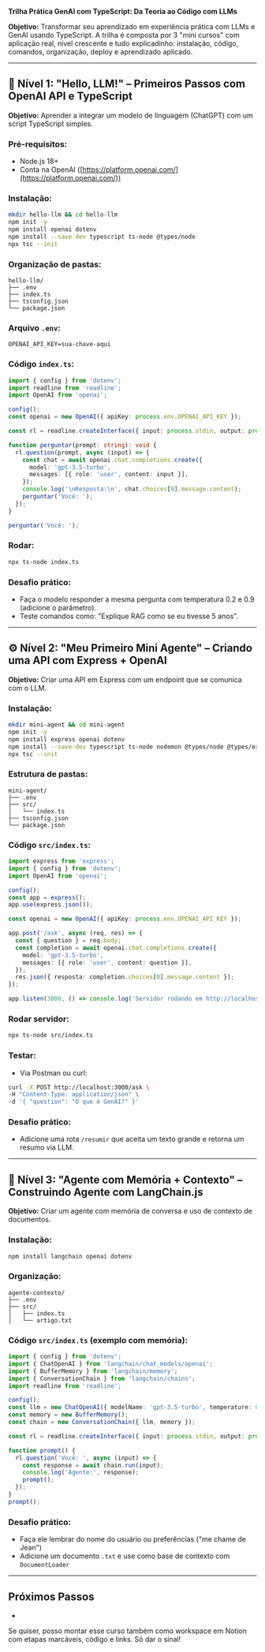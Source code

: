 **Trilha Prática GenAI com TypeScript: Da Teoria ao Código com LLMs**

**Objetivo:** Transformar seu aprendizado em experiência prática com LLMs e GenAI usando TypeScript. A trilha é composta por 3 "mini cursos" com aplicação real, nível crescente e tudo explicadinho: instalação, código, comandos, organização, deploy e aprendizado aplicado.

---

## 🧱 Nível 1: "Hello, LLM!" – Primeiros Passos com OpenAI API e TypeScript

**Objetivo:** Aprender a integrar um modelo de linguagem (ChatGPT) com um script TypeScript simples.

### Pré-requisitos:

- Node.js 18+
- Conta na OpenAI ([https://platform.openai.com/](https://platform.openai.com/))

### Instalação:

```bash
mkdir hello-llm && cd hello-llm
npm init -y
npm install openai dotenv
npm install --save-dev typescript ts-node @types/node
npx tsc --init
```

### Organização de pastas:

```
hello-llm/
├── .env
├── index.ts
├── tsconfig.json
└── package.json
```

### Arquivo `.env`:

```
OPENAI_API_KEY=sua-chave-aqui
```

### Código `index.ts`:

```ts
import { config } from 'dotenv';
import readline from 'readline';
import OpenAI from 'openai';

config();
const openai = new OpenAI({ apiKey: process.env.OPENAI_API_KEY });

const rl = readline.createInterface({ input: process.stdin, output: process.stdout });

function perguntar(prompt: string): void {
  rl.question(prompt, async (input) => {
    const chat = await openai.chat.completions.create({
      model: 'gpt-3.5-turbo',
      messages: [{ role: 'user', content: input }],
    });
    console.log('\nResposta:\n', chat.choices[0].message.content);
    perguntar('Você: ');
  });
}

perguntar('Você: ');
```

### Rodar:

```bash
npx ts-node index.ts
```

### Desafio prático:

- Faça o modelo responder a mesma pergunta com temperatura 0.2 e 0.9 (adicione o parâmetro).
- Teste comandos como: "Explique RAG como se eu tivesse 5 anos".

---

## ⚙️ Nível 2: "Meu Primeiro Mini Agente" – Criando uma API com Express + OpenAI

**Objetivo:** Criar uma API em Express com um endpoint que se comunica com o LLM.

### Instalação:

```bash
mkdir mini-agent && cd mini-agent
npm init -y
npm install express openai dotenv
npm install --save-dev typescript ts-node nodemon @types/node @types/express
npx tsc --init
```

### Estrutura de pastas:

```
mini-agent/
├── .env
├── src/
│   └── index.ts
├── tsconfig.json
└── package.json
```

### Código `src/index.ts`:

```ts
import express from 'express';
import { config } from 'dotenv';
import OpenAI from 'openai';

config();
const app = express();
app.use(express.json());

const openai = new OpenAI({ apiKey: process.env.OPENAI_API_KEY });

app.post('/ask', async (req, res) => {
  const { question } = req.body;
  const completion = await openai.chat.completions.create({
    model: 'gpt-3.5-turbo',
    messages: [{ role: 'user', content: question }],
  });
  res.json({ resposta: completion.choices[0].message.content });
});

app.listen(3000, () => console.log('Servidor rodando em http://localhost:3000'));
```

### Rodar servidor:

```bash
npx ts-node src/index.ts
```

### Testar:

- Via Postman ou curl:

```bash
curl -X POST http://localhost:3000/ask \
-H "Content-Type: application/json" \
-d '{ "question": "O que é GenAI?" }'
```

### Desafio prático:

- Adicione uma rota `/resumir` que aceita um texto grande e retorna um resumo via LLM.

---

## 🧠 Nível 3: "Agente com Memória + Contexto" – Construindo Agente com LangChain.js

**Objetivo:** Criar um agente com memória de conversa e uso de contexto de documentos.

### Instalação:

```bash
npm install langchain openai dotenv
```

### Organização:

```
agente-contexto/
├── .env
├── src/
│   ├── index.ts
│   └── artigo.txt
```

### Código `src/index.ts` (exemplo com memória):

```ts
import { config } from 'dotenv';
import { ChatOpenAI } from 'langchain/chat_models/openai';
import { BufferMemory } from 'langchain/memory';
import { ConversationChain } from 'langchain/chains';
import readline from 'readline';

config();
const llm = new ChatOpenAI({ modelName: 'gpt-3.5-turbo', temperature: 0 });
const memory = new BufferMemory();
const chain = new ConversationChain({ llm, memory });

const rl = readline.createInterface({ input: process.stdin, output: process.stdout });

function prompt() {
  rl.question('Você: ', async (input) => {
    const response = await chain.run(input);
    console.log('Agente:', response);
    prompt();
  });
}
prompt();
```

### Desafio prático:

- Faça ele lembrar do nome do usuário ou preferências ("me chame de Jean")
- Adicione um documento `.txt` e use como base de contexto com `DocumentLoader`

---

## Próximos Passos

-

Se quiser, posso montar esse curso também como workspace em Notion com etapas marcáveis, código e links. Só dar o sinal!

